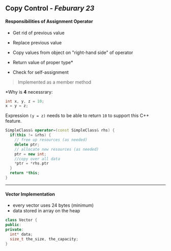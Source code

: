 ## Copy Control - *Feburary 23*



#### Responsibilities of Assignment Operator

* Get rid of previous value

* Replace previous value

* Copy values from object on "right-hand side" of operator

* Return value of proper type*

* Check for self-assignment

> Implemented as a member method



*Why is **4** necessrary:

````cpp
int x, y, z = 10;
x = y = z;
````

Expression `(y = z)` needs to be able to return `10` to support this C++ feature.



````cpp
SimpleClass& operator=(const SimpleClass& rhs) {
  if(this != &rhs) {
    // free up resources (as needed)
    delete ptr;
    // allocate new resources (as needed)
    ptr = new int;
    //copy over all data
    *ptr = *rhs.ptr
  }
  return *this;
}
````

---



#### Vector Implementation

* every vector uses 24 bytes (minimum)
* data stored in array on the heap



````cpp
class Vector {
public:
private:
  int* data;
  size_t the_size, the_capacity;
}
````

